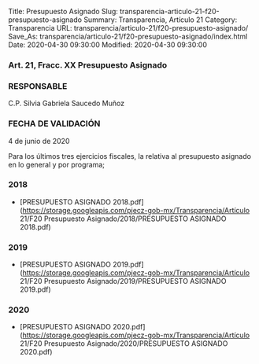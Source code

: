 Title: Presupuesto Asignado
Slug: transparencia-articulo-21-f20-presupuesto-asignado
Summary: Transparencia, Artículo 21
Category: Transparencia
URL: transparencia/articulo-21/f20-presupuesto-asignado/
Save_As: transparencia/articulo-21/f20-presupuesto-asignado/index.html
Date: 2020-04-30 09:30:00
Modified: 2020-04-30 09:30:00


### Art. 21, Fracc. XX Presupuesto Asignado

### RESPONSABLE

C.P. Silvia Gabriela Saucedo Muñoz

### FECHA DE VALIDACIÓN

4 de junio de 2020

Para los últimos tres ejercicios fiscales, la relativa al presupuesto asignado en lo general y por programa;


### 2018


* [PRESUPUESTO ASIGNADO 2018.pdf](https://storage.googleapis.com/pjecz-gob-mx/Transparencia/Artículo 21/F20 Presupuesto Asignado/2018/PRESUPUESTO ASIGNADO 2018.pdf)


### 2019


* [PRESUPUESTO ASIGNADO 2019.pdf](https://storage.googleapis.com/pjecz-gob-mx/Transparencia/Artículo 21/F20 Presupuesto Asignado/2019/PRESUPUESTO ASIGNADO 2019.pdf)


### 2020


* [PRESUPUESTO ASIGNADO 2020.pdf](https://storage.googleapis.com/pjecz-gob-mx/Transparencia/Artículo 21/F20 Presupuesto Asignado/2020/PRESUPUESTO ASIGNADO 2020.pdf)



